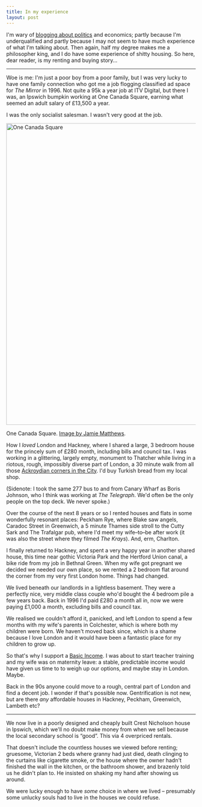 ```yaml
---
title: In my experience
layout: post
---
```


I'm wary of <a href="/2014/09/matthew-parris-honest/">blogging about politics</a> and economics; partly because I'm underqualified and partly because I may not seem to have much experience of what I'm talking about. Then again, half my degree makes me a philosopher king, and I do have some experience of shitty housing. So here, dear reader, is my renting and buying story&hellip;

<hr>

Woe is me: I'm just a poor boy from a poor family, but I was very lucky to have one family connection who got me a job flogging classified ad space for <cite>The Mirror</cite> in 1996. Not quite a 95k a year job at ITV Digital, but there I was, an Ipswich bumpkin working at One Canada Square, earning what seemed an adult salary of &pound;13,500 a year.

I was the only socialist salesman. I wasn't very good at the job.

<img src="https://dl.dropboxusercontent.com/u/6144461/assets/images/one-canada-square.jpg" alt="One Canada Square" height="802" width="800">

<p class="figcaption">One Canada Square. <a href="https://www.flickr.com/photos/j4mie/5849964094/in/photolist-22Eebj-3CQYvu-o4pQRE-bVjTuq-ehV8tD-9UWAvU-egkAyV-9z3NqG-MBc54-ojDLz-cYZqe-32GGK4-8UL2qT-8UP5Zy-95ngUN-95jbZv-95ngoU-95n785-95iZUH-95n6FL-5EufmT-7L177Q-dHtAPt-95iYVr-95j2de-95j1AH-eiYbZh-aQq8UR-dEH2x-aQqtrD-gaRzfv-32MgYU-d8bE7f-32GHia-caSE7A-2TTAJB-32MdfQ-bgTUJT-6Exgyv-4XRxwx-9apzN4-ayqvYw-ayqvw1-ehEtGD-3Kzsnn-dHtBNp-h5ist-dDwnuQ-dDvRaE-4c1w5T">Image by Jamie Matthews</a>.</p>

How I _loved_ London and Hackney, where I shared a large, 3 bedroom house for the princely sum of &pound;280 month, including bills and council tax. I was working in a glittering, largely empty, monument to Thatcher while living in a riotous, rough, impossibly diverse part of London, a 30 minute walk from all those <a href="/2011/02/paternoster-row/">Ackroydian corners in the City</a>. I'd buy Turkish bread from my local shop.

(Sidenote: I took the same 277 bus to and from Canary Wharf as Boris Johnson, who I think was working at <cite>The Telegraph</cite>. We'd often be the only people on the top deck. We never spoke.)

Over the course of the next 8 years or so I rented houses and flats in some wonderfully resonant places: Peckham Rye, where Blake saw angels, Caradoc Street in Greenwich, a 5 minute Thames side stroll to the Cutty Sark and The Trafalgar pub, where I'd meet my wife&#8211;to&#8211;be after work (it was also the street where they filmed <cite>The Krays</cite>). And, erm, Charlton.

I finally returned to Hackney, and spent a very happy year in another shared house, this time near gothic Victoria Park and the Hertford Union canal, a bike ride from my job in Bethnal Green. When my wife got pregnant we decided we needed our own place, so we rented a 2 bedroom flat around the corner from my very first London home. Things had changed.

We lived beneath our landlords in a lightless basement. They were a perfectly nice, very middle class couple who'd bought the 4 bedroom pile a few years back. Back in 1996 I'd paid &pound;280 a month all in, now we were paying &pound;1,000 a month, excluding bills and council tax.

We realised we couldn't afford it, panicked, and left London to spend a few months with my wife's parents in Colchester, which is where both my children were born. We haven't moved back since, which is a shame because I love London and it would have been a fantastic place for my children to grow up.

So that's why I support a <a href="/2013/09/basic-income/">Basic Income</a>. I was about to start teacher training and my wife was on maternity leave: a stable, predictable income would have given us time to to weigh up our options, and maybe stay in London. Maybe.

Back in the 90s anyone could move to a rough, central part of London and find a decent job. I wonder if that's possible now. Gentrification is not new, but are there _any_ affordable houses in Hackney, Peckham, Greenwich, Lambeth etc?

<hr>

We now live in a poorly designed and cheaply built Crest Nicholson house in Ipswich, which we'll no doubt make money from when we sell because the local secondary school is &#8220;good&#8221;. This via 4 overpriced rentals.

That doesn't include the countless houses we viewed before renting; gruesome, Victorian 2 beds where granny had just died, death clinging to the curtains like cigarette smoke, or the house where the owner hadn't finished the wall in the kitchen, or the bathroom shower, and brazenly told us he didn't plan to. He insisted on shaking my hand after showing us around.

We were lucky enough to have *some* choice in where we lived &#8211; presumably some unlucky souls had to live in the houses we could refuse.













